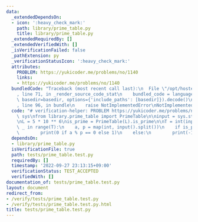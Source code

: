 ```yaml
---
data:
  _extendedDependsOn:
  - icon: ':heavy_check_mark:'
    path: library/prime_table.py
    title: library/prime_table.py
  _extendedRequiredBy: []
  _extendedVerifiedWith: []
  _isVerificationFailed: false
  _pathExtension: py
  _verificationStatusIcon: ':heavy_check_mark:'
  attributes:
    PROBLEM: https://yukicoder.me/problems/no/1140
    links:
    - https://yukicoder.me/problems/no/1140
  bundledCode: "Traceback (most recent call last):\n  File \"/opt/hostedtoolcache/PyPy/3.7.13/x64/site-packages/onlinejudge_verify/documentation/build.py\"\
    , line 71, in _render_source_code_stat\n    bundled_code = language.bundle(stat.path,\
    \ basedir=basedir, options={'include_paths': [basedir]}).decode()\n  File \"/opt/hostedtoolcache/PyPy/3.7.13/x64/site-packages/onlinejudge_verify/languages/python.py\"\
    , line 96, in bundle\n    raise NotImplementedError\nNotImplementedError\n"
  code: "# verification-helper: PROBLEM https://yukicoder.me/problems/no/1140\nimport\
    \ sys\nfrom library.prime_table import PrimeTable\n\ninput = sys.stdin.readline\n\
    \nL = 5 * 10 ** 6\nis_prime = PrimeTable(L).is_prime\n\nT = int(input())\nfor\
    \ _ in range(T):\n    a, p = map(int, input().split())\n    if is_prime[p]:\n\
    \        print(0 if a % p == 0 else 1)\n    else:\n        print(-1)\n"
  dependsOn:
  - library/prime_table.py
  isVerificationFile: true
  path: tests/prime_table.test.py
  requiredBy: []
  timestamp: '2022-09-27 23:13:15+09:00'
  verificationStatus: TEST_ACCEPTED
  verifiedWith: []
documentation_of: tests/prime_table.test.py
layout: document
redirect_from:
- /verify/tests/prime_table.test.py
- /verify/tests/prime_table.test.py.html
title: tests/prime_table.test.py
---
```

